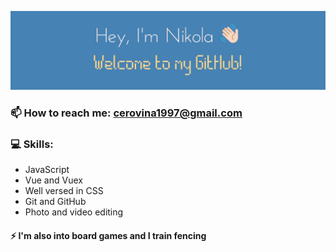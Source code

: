 ![Banner](images/ghghbck.jpg)

### 📫 How to reach me: cerovina1997@gmail.com

### 💻 Skills:
- JavaScript
- Vue and Vuex
- Well versed in CSS
- Git and GitHub
- Photo and video editing

#### ⚡ I'm also into board games and I train fencing
